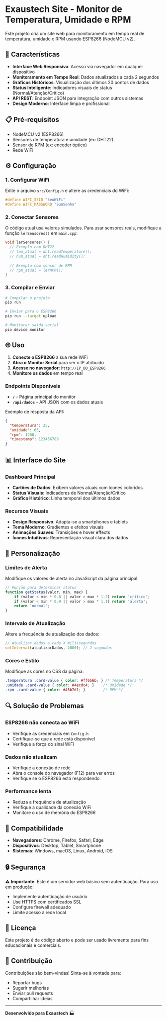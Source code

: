 # Exaustech Site - Monitor de Temperatura, Umidade e RPM

Este projeto cria um site web para monitoramento em tempo real de temperatura, umidade e RPM usando ESP8266 (NodeMCU v2).

## 🚀 Características

- **Interface Web Responsiva**: Acesso via navegador em qualquer dispositivo
- **Monitoramento em Tempo Real**: Dados atualizados a cada 2 segundos
- **Gráficos Históricos**: Visualização dos últimos 20 pontos de dados
- **Status Inteligente**: Indicadores visuais de status (Normal/Atenção/Crítico)
- **API REST**: Endpoint JSON para integração com outros sistemas
- **Design Moderno**: Interface limpa e profissional

## 📋 Pré-requisitos

- NodeMCU v2 (ESP8266)
- Sensores de temperatura e umidade (ex: DHT22)
- Sensor de RPM (ex: encoder óptico)
- Rede WiFi

## ⚙️ Configuração

### 1. Configurar WiFi

Edite o arquivo `src/Config.h` e altere as credenciais do WiFi:

```cpp
#define WIFI_SSID "SeuWiFi"
#define WIFI_PASSWORD "SuaSenha"
```

### 2. Conectar Sensores

O código atual usa valores simulados. Para usar sensores reais, modifique a função `lerSensores()` em `main.cpp`:

```cpp
void lerSensores() {
  // Exemplo com DHT22
  // tem_atual = dht.readTemperature();
  // hum_atual = dht.readHumidity();
  
  // Exemplo com sensor de RPM
  // rpm_atual = lerRPM();
}
```

### 3. Compilar e Enviar

```bash
# Compilar o projeto
pio run

# Enviar para o ESP8266
pio run --target upload

# Monitorar saída serial
pio device monitor
```

## 🌐 Uso

1. **Conecte o ESP8266** à sua rede WiFi
2. **Abra o Monitor Serial** para ver o IP atribuído
3. **Acesse no navegador**: `http://IP_DO_ESP8266`
4. **Monitore os dados** em tempo real

### Endpoints Disponíveis

- **`/`** - Página principal do monitor
- **`/api/dados`** - API JSON com os dados atuais

Exemplo de resposta da API:
```json
{
  "temperatura": 25,
  "umidade": 65,
  "rpm": 1200,
  "timestamp": 123456789
}
```

## 📊 Interface do Site

### Dashboard Principal
- **Cartões de Dados**: Exibem valores atuais com ícones coloridos
- **Status Visuais**: Indicadores de Normal/Atenção/Crítico
- **Gráfico Histórico**: Linha temporal dos últimos dados

### Recursos Visuais
- **Design Responsivo**: Adapta-se a smartphones e tablets
- **Tema Moderno**: Gradientes e efeitos visuais
- **Animações Suaves**: Transições e hover effects
- **Ícones Intuitivos**: Representação visual clara dos dados

## 🔧 Personalização

### Limites de Alerta

Modifique os valores de alerta no JavaScript da página principal:

```javascript
// Função para determinar status
function getStatus(valor, min, max) {
    if (valor < min * 0.8 || valor > max * 1.2) return 'critico';
    if (valor < min * 0.9 || valor > max * 1.1) return 'alerta';
    return 'normal';
}
```

### Intervalo de Atualização

Altere a frequência de atualização dos dados:

```javascript
// Atualizar dados a cada X milissegundos
setInterval(atualizarDados, 2000); // 2 segundos
```

### Cores e Estilo

Modifique as cores no CSS da página:

```css
.temperatura .card-value { color: #ff6b6b; } /* Temperatura */
.umidade .card-value { color: #4ecdc4; }    /* Umidade */
.rpm .card-value { color: #45b7d1; }        /* RPM */
```

## 🔍 Solução de Problemas

### ESP8266 não conecta ao WiFi
- Verifique as credenciais em `Config.h`
- Certifique-se que a rede está disponível
- Verifique a força do sinal WiFi

### Dados não atualizam
- Verifique a conexão de rede
- Abra o console do navegador (F12) para ver erros
- Verifique se o ESP8266 está respondendo

### Performance lenta
- Reduza a frequência de atualização
- Verifique a qualidade da conexão WiFi
- Monitore o uso de memória do ESP8266

## 📱 Compatibilidade

- **Navegadores**: Chrome, Firefox, Safari, Edge
- **Dispositivos**: Desktop, Tablet, Smartphone
- **Sistemas**: Windows, macOS, Linux, Android, iOS

## 🔒 Segurança

⚠️ **Importante**: Este é um servidor web básico sem autenticação. Para uso em produção:

- Implemente autenticação de usuário
- Use HTTPS com certificados SSL
- Configure firewall adequado
- Limite acesso à rede local

## 📝 Licença

Este projeto é de código aberto e pode ser usado livremente para fins educacionais e comerciais.

## 🤝 Contribuição

Contribuições são bem-vindas! Sinta-se à vontade para:

- Reportar bugs
- Sugerir melhorias
- Enviar pull requests
- Compartilhar ideias

---

**Desenvolvido para Exaustech** 🏭